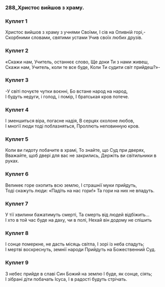 ### 288_Христос вийшов з храму.
### Куплет 1
Христос вийшов з храму з учнями Своїми, І сів на Оливній горі,- <br/>Скорбними словами, святими устами  Учив своїх любих друзів.
### Куплет 2
«Скажи нам, Учитель, останнєє слово, Ще доки Ти з нами живеш, <br/>Скажи нам, Учитель, коли те все буде, Коли Ти судити світ прийдеш?»-
### Куплет 3
-У світі почуєте чутки воєнні, Бо встане народ на народ, <br/>І будуть недуги, і голод, і помір, І братськая кров потече.
### Куплет 4
І зменшиться віра, погасне надія, В серцях охолоне любов, <br/>І многії люди тоді поблазняться, Проллють неповинную кров.
### Куплет 5
Коли ви гидоту побачите в храмі, То знайте, що Суд при дверях, Вважайте, щоб двері для вас не закрились, Держіть ви світильники в руках.
### Куплет 6
Великеє горе охопить всю землю, І страшнії муки прийдуть, <br/>Тоді скажуть люди: «Падіть на нас гори!» Та гори на них не впадуть.
### Куплет 7
У тії хвилини бажатимуть смерті, Та смерть від людей відбіжить...<br/>І хто в той час буде на даху, чи в полі, Нехай він додому не спішить
### Куплет 8
І сонце померкне, не дасть місяць світла, І зорі із неба спадуть; <br/>І мертві воскреснуть, земнії народи Прийдуть на Божественний Суд.
### Куплет 9
З небес прийде в славі Син Божий на землю І буде, як сонце, сіять;<br/>І зібрані діти побачать Ісуса, І в радості будуть стрічать.
